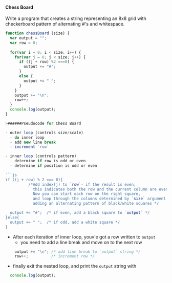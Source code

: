#### Chess Board   
Write a program that creates a string representing an 8x8 grid with checkerboard pattern of alternating #'s and whitespace.   
```js
function chessBoard (size) {  
  var output = "";
  var row = 0;
  
  for(var i = 0; i < size; i++) {
    for(var j = 0; j < size; j++) {
      if ((j + row) %2 ===0) {
        output += "#";
      }
      else {
        output += " ";
      }
    }
    output += "\n";
    row++;
  }
  console.log(output);
}

>######Pseudocode for Chess Board

- outer loop (controls size/scale)
  - do inner loop
  - add new line break
  - increment `row`

- inner loop (controls pattern)
  - determine if row is odd or even
  - determine if position is odd or even  

```js
if ((j + row) % 2 === 0){ 
          /*Add index(j) to `row`- if the result is even,
            this indicates both the row and the current column are even. 
            Now you can start each row on the right square,
            and loop through the columns determined by `size` argument
            adding an alternating pattern of black/white squares */

  output += "#";  /* if even, add a black square to `output` */
}else{
  output += " ";  /* if odd, add a white square */
}
```
- After each iteration of inner loop, youv'e got a row written to `output`
  - you need to add a line break and move on to the next row

```js
    output += "\n"; /* add line break to `output` string */
    row++;          /* increment row */
```
- finally exit the nested loop, and print the `output` string with

```js
  console.log(output);
```


```
